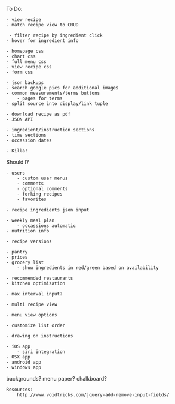 To Do:

    - view recipe
    - match recipe view to CRUD

     - filter recipe by ingredient click
    - hover for ingredient info

    - homepage css
    - chart css
    - full menu css
    - view recipe css
    - form css

    - json backups
    - search google pics for additional images
    - common measurements/terms buttons
        - pages for terms
    - split source into display/link tuple

    - download recipe as pdf
    - JSON API

    - ingredient/instruction sections
    - time sections
    - occassion dates

    - Killa!




Should I?

    - users
        - custom user menus
        - comments
        - optional comments
        - forking recipes
        - favorites

    - recipe ingredients json input

    - weekly meal plan
        - occassions automatic
    - nutrition info

    - recipe versions

    - pantry
    - prices
    - grocery list
        - show ingredients in red/green based on availability

    - recommended restaurants
    - kitchen optimization

    - max interval input?

    - multi recipe view

    - menu view options

    - customize list order

    - drawing on instructions

    - iOS app
        - siri integration
    - OSX app
    - android app
    - windows app


backgrounds?
    menu paper?
    chalkboard?


    Resources:
        http://www.voidtricks.com/jquery-add-remove-input-fields/
